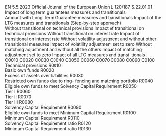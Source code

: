 EN  5.5.2023 Official Journal of the European Union L 120/187
 S.22.01.01  
Impact of long term guarantees measures and transitionals  
Amount with 
Long Term 
Guarantee 
measures and 
transitionals  Impact of the LTG measures and transitionals (Step-by-step approach)  
Without 
transitional 
on 
technical 
provisions  Impact of 
transitional 
on 
technical 
provisions  Without 
transitional 
on interest 
rate  Impact of 
transitional 
on interest 
rate  Without 
volatility 
adjustment and 
without other 
transitional 
measures  Impact of 
volatility 
adjustment 
set to zero  Without 
matching 
adjustment 
and 
without all 
the others  Impact of 
matching 
adjustment 
set to zero  Impact of 
all LTG 
measures 
and transi ­
tionals  
C0010  C0020  C0030  C0040  C0050  C0060  C0070  C0080  C0090  C0100  
Technical provisions  R0010  
Basic own funds  R0020  
Excess of assets over liabilities  R0030  
Restricted own funds due to ring- 
fencing and matching portfolio  R0040  
Eligible own funds to meet 
Solvency Capital Requirement  R0050  
Tier I  R0060  
Tier II  R0070  
Tier III  R0080  
Solvency Capital Requirement  R0090  
Eligible own funds to meet 
Minimum Capital Requirement  R0100  
Minimum Capital Requirement  R0110  
Solvency Capital Requirement 
ratio  R0120  
Minimum Capital Requirement 
ratio  R0130